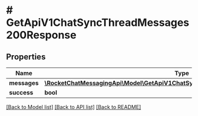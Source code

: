 # # GetApiV1ChatSyncThreadMessages200Response

## Properties

Name | Type | Description | Notes
------------ | ------------- | ------------- | -------------
**messages** | [**\RocketChatMessagingApi\Model\GetApiV1ChatSyncThreadMessages200ResponseMessages**](GetApiV1ChatSyncThreadMessages200ResponseMessages.md) |  | [optional]
**success** | **bool** |  | [optional]

[[Back to Model list]](../../README.md#models) [[Back to API list]](../../README.md#endpoints) [[Back to README]](../../README.md)
